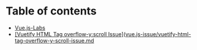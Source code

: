# Table of contents

* [Vue.js-Labs](README.md)
* [\[Vuetify HTML Tag overflow-y:scroll Issue\]\(vue.js-issue/vuetify-html-tag-overflow-y-scroll-issue.md](vuetify-html-tag-overflow-y-scroll-issue-vue.js-issue-vuetify-html-tag-overflow-y-scroll-issue.md.md)


